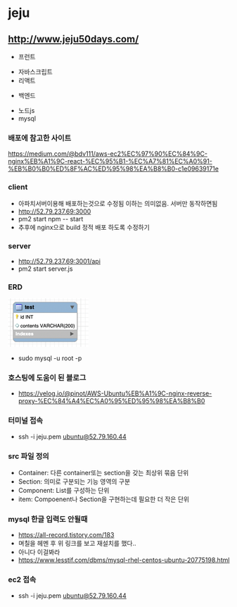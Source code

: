 # jeju
## http://www.jeju50days.com/

* 프런트
- 자바스크립트
- 리액트

* 백엔드
- 노드js
- mysql

### 배포에 참고한 사이트
https://medium.com/@bdv111/aws-ec2%EC%97%90%EC%84%9C-nginx%EB%A1%9C-react-%EC%95%B1-%EC%A7%81%EC%A0%91-%EB%B0%B0%ED%8F%AC%ED%95%98%EA%B8%B0-c1e09639171e

### client
* 아파치서버이용해 배포하는것으로 수정됨 이하는 의미없음. 서버만 동작하면됨
* http://52.79.237.69:3000
* pm2 start npm -- start
* 추후에 nginx으로 build 정적 배포 하도록 수정하기 

### server
* http://52.79.237.69:3001/api
* pm2 start server.js

### ERD
![erd](./server/erd/ERD.png)
* sudo mysql -u root -p

### 호스팅에 도움이 된 블로그
* https://velog.io/@pinot/AWS-Ubuntu%EB%A1%9C-nginx-reverse-proxy-%EC%84%A4%EC%A0%95%ED%95%98%EA%B8%B0

### 터미널 접속
* ssh -i jeju.pem ubuntu@52.79.160.44 

### src 파일 정의
* Container: 다른 container또는 section을 갖는 최상위 묶음 단위
* Section: 의미로 구분되는 기능 영역의 구분
* Component: List를 구성하는 단위
* item: Compoenent나 Section을 구현하는데 필요한 더 작은 단위

### mysql 한글 입력도 안될때 
* https://all-record.tistory.com/183
* 며칠을 헤멘 후 위 링크를 보고 재설치를 했다..
* 아니다 이걸봐라
* https://www.lesstif.com/dbms/mysql-rhel-centos-ubuntu-20775198.html

### ec2 접속
* ssh -i jeju.pem ubuntu@52.79.160.44 